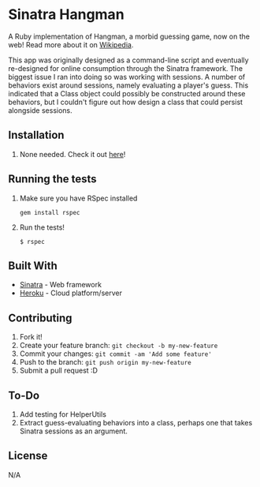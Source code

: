 # Sinatra Hangman
A Ruby implementation of Hangman, a morbid guessing game, now on the web! Read more about it on [Wikipedia](https://en.wikipedia.org/wiki/Hangman_(game)).

This app was originally designed as a command-line script and eventually re-designed for online consumption through the Sinatra framework. The biggest issue I ran into doing so was working with sessions. A number of behaviors exist around sessions, namely evaluating a player's guess. This indicated that a Class object could possibly be constructed around these behaviors, but I couldn't figure out how design a class that could persist alongside sessions.

## Installation
1. None needed. Check it out [here](https://fierce-island-53975.herokuapp.com/)!

## Running the tests
1. Make sure you have RSpec installed

    `gem install rspec`

2. Run the tests!

    `$ rspec`

## Built With
* [Sinatra](http://www.sinatrarb.com/) - Web framework
* [Heroku](https://www.heroku.com/home) - Cloud platform/server

## Contributing
1. Fork it!
2. Create your feature branch: `git checkout -b my-new-feature`
3. Commit your changes: `git commit -am 'Add some feature'`
4. Push to the branch: `git push origin my-new-feature`
5. Submit a pull request :D

## To-Do
1. Add testing for HelperUtils
2. Extract guess-evaluating behaviors into a class, perhaps one that takes Sinatra sessions as an argument.

## License
N/A
